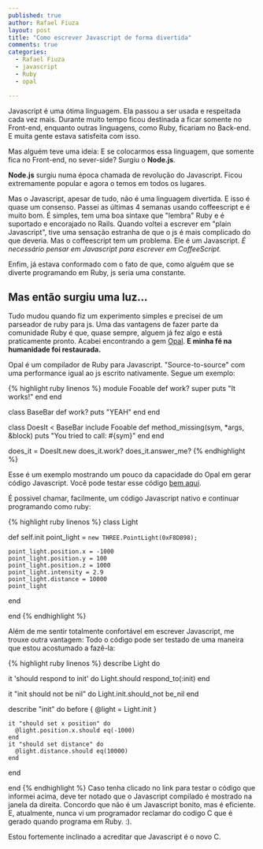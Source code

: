 ```yaml
---
published: true
author: Rafael Fiuza
layout: post
title: "Como escrever Javascript de forma divertida"
comments: true
categories:
  - Rafael Fiuza
  - javascript
  - Ruby
  - opal

---
```



Javascript é uma ótima linguagem. Ela passou a ser usada e respeitada cada vez mais. Durante muito tempo ficou destinada a ficar somente no Front-end, enquanto outras linguagens, como Ruby, ficariam no Back-end. E muita gente estava satisfeita com isso.


Mas alguém teve uma ideia: E se colocarmos essa linguagem, que somente fica no Front-end, no sever-side? Surgiu o **Node.js**.

<!--more-->
**Node.js** surgiu numa época chamada de revolução do Javascript. Ficou extremamente popular e agora o temos em todos os lugares.

Mas o Javascript, apesar de tudo, não é uma linguagem divertida. E isso é quase um consenso.
Passei as últimas 4 semanas usando coffeescript e é muito bom. É simples, tem uma boa sintaxe que "lembra" Ruby e é suportado e encorajado no Rails. Quando voltei a escrever em "plain Javascript", tive uma sensação estranha de que o js é mais complicado do que deveria. Mas o coffeescript tem um problema. Ele é um Javascript. *É necessário pensar em Javascript para escrever em CoffeeScript.*

Enfim, já estava conformado com o fato de que, como alguém que se diverte programando em Ruby, js seria uma constante.

## Mas então surgiu uma luz...
Tudo mudou quando fiz um experimento simples e precisei de um parseador de ruby para js. Uma das vantagens de fazer parte da comunidade Ruby é que, quase sempre, alguem já fez algo e está praticamente pronto. Acabei encontrando a gem [Opal][opal_gem]. **E minha fé na humanidade foi restaurada.**

Opal é um compilador de Ruby para Javascript. "Source-to-source" com uma performance igual ao js escrito nativamente. Segue um exemplo:


{% highlight ruby linenos %}
module Fooable
  def work?
    super
    puts "It works!"
  end
end

class BaseBar
  def work?
    puts "YEAH"
  end
end

class DoesIt < BaseBar
  include Fooable
  def method_missing(sym, *args, &block)
    puts "You tried to call: #{sym}"
  end
end

does_it = DoesIt.new
does_it.work?
does_it.answer_me?
{% endhighlight %}

Esse é um exemplo mostrando um pouco da capacidade do Opal em gerar código Javascript.
Você pode testar esse código [bem aqui][code_example].

É possivel chamar, facilmente, um código Javascript nativo e continuar programando como ruby:

{% highlight ruby linenos %}
class Light

  def self.init
    point_light = `new THREE.PointLight(0xF8D898);`

    point_light.position.x = -1000
    point_light.position.y = 100
    point_light.position.z = 1000
    point_light.intensity = 2.9
    point_light.distance = 10000
    point_light
  end

end
{% endhighlight %}

Além de me sentir totalmente confortável em escrever Javascript, me trouxe outra vantagem:
Todo o código pode ser testado de uma maneira que estou acostumado a fazê-la:

{% highlight ruby linenos %}
describe Light do

  it 'should respond to init' do
    Light.should respond_to(:init)
  end

  it "init should not be nil" do
    Light.init.should_not be_nil
  end

  describe "init" do
    before { @light = Light.init }

    it "should set x position" do
      @light.position.x.should eq(-1000)
    end
    it "should set distance" do
      @light.distance.should eq(10000)
    end
  end

end
{% endhighlight %}
Caso tenha clicado no link para testar o código que informei acima, deve ter notado que o Javascript compilado é mostrado na janela da direita.
Concordo que não é um Javascript bonito, mas é eficiente. E, atualmente, nunca vi um programador reclamar do codigo C que é gerado quando programa em Ruby. :).

Estou fortemente inclinado a acreditar que Javascript é o novo C.

[code_example]: http://bit.ly/17ChGDH
[opal_gem]: http://opalrb.org/
